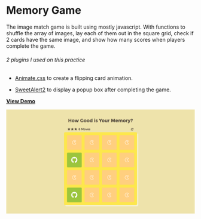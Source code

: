 # Memory Game
The image match game is built using mostly javascript. With functions to shuffle the array of images, lay each of them out in the square grid, check if 2 cards have the same image, and show how many scores when players complete the game. 

###### 2 plugins I used on this practice

- [Animate.css](https://github.com/daneden/animate.css) to create a flipping card animation.

- [SweetAlert2](https://limonte.github.io/sweetalert2/) to display a popup box after completing the game.  

[**View Demo**](https://pamcy.github.io/50Websites/16-memory-game)

![how good is your memory](./demo-memory-game.png)
